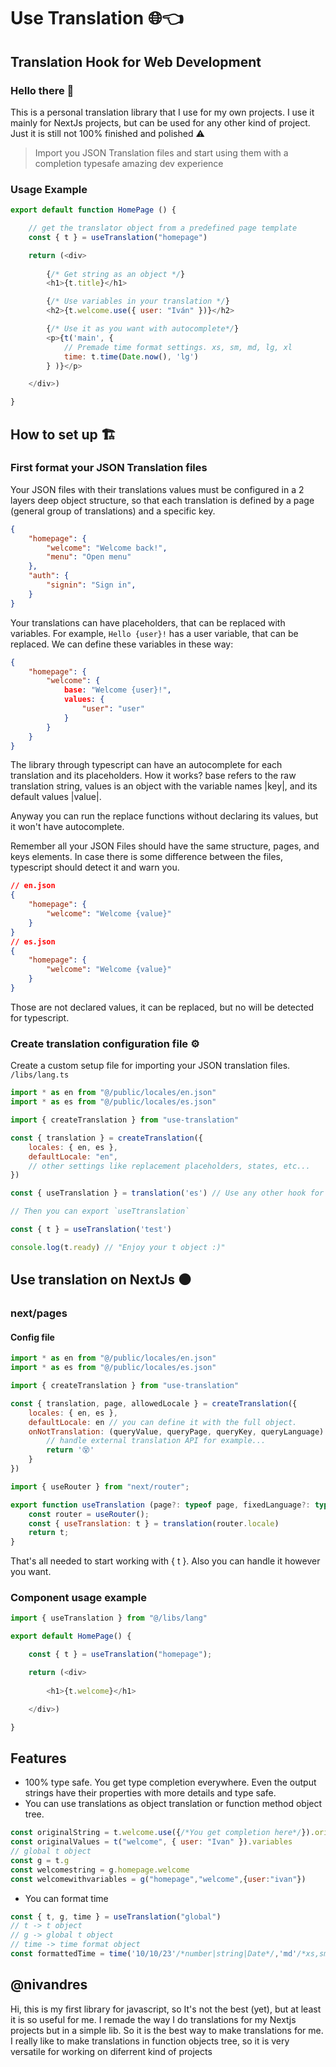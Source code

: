 # Use Translation 🌐👈

## Translation Hook for Web Development

### Hello there 👋

This is a personal translation library that I use for my own projects. I use it mainly for NextJs projects, but can be used for any other kind of project. Just it is still not 100% finished and polished ⚠️

> Import you JSON Translation files and start using them with a completion typesafe amazing dev experience

### Usage Example

```javascript
export default function HomePage () {

    // get the translator object from a predefined page template
    const { t } = useTranslation("homepage")

    return (<div>
    
        {/* Get string as an object */}
        <h1>{t.title}</h1>

        {/* Use variables in your translation */}
        <h2>{t.welcome.use({ user: "Iván" })}</h2>

        {/* Use it as you want with autocomplete*/}
        <p>{t('main', {
            // Premade time format settings. xs, sm, md, lg, xl
            time: t.time(Date.now(), 'lg')
        } )}</p>

    </div>)

}
```

## How to set up 🏗️

### First format your JSON Translation files

Your JSON files with their translations values must be configured in a 2 layers deep object structure, so that each translation is defined by a page (general group of translations) and a specific key.

```JSON
{
    "homepage": {
        "welcome": "Welcome back!",
        "menu": "Open menu"
    },
    "auth": {
        "signin": "Sign in",
    }
}
```

Your translations can have placeholders, that can be replaced with variables. For example, `Hello {user}!` has a user variable, that can be replaced.
We can define these variables in these way:

```JSON
{
    "homepage": {
        "welcome": {
            base: "Welcome {user}!",
            values: {
                "user": "user"
            }
        }
    }
}
```

The library through typescript can have an autocomplete for each translation and its placeholders. How it works? base refers to the raw translation string, values is an object with the variable names |key|, and its default values |value|.

Anyway you can run the replace functions without declaring its values, but it won't have autocomplete.

Remember all your JSON Files should have the same structure, pages, and keys elements. In case there is some difference between the files, typescript should detect it and warn you.

```JSON
// en.json
{
    "homepage": {
        "welcome": "Welcome {value}"
    }
}
// es.json
{
    "homepage": {
        "welcome": "Welcome {value}"
    }
}
```

Those are not declared values, it can be replaced, but no will be detected for typescript.

### Create translation configuration file ⚙️

Create a custom setup file for importing your JSON translation files. `/libs/lang.ts`

```javascript
import * as en from "@/public/locales/en.json"
import * as es from "@/public/locales/es.json"

import { createTranslation } from "use-translation"

const { translation } = createTranslation({
    locales: { en, es },
    defaultLocale: "en",
    // other settings like replacement placeholders, states, etc...
})

const { useTranslation } = translation('es') // Use any other hook for fix the query language

// Then you can export `useTtranslation`

const { t } = useTranslation('test')

console.log(t.ready) // "Enjoy your t object :)"

```

## Use translation on NextJs ⚫

### next/pages

#### Config file

```javascript
import * as en from "@/public/locales/en.json"
import * as es from "@/public/locales/es.json"

import { createTranslation } from "use-translation"

const { translation, page, allowedLocale } = createTranslation({
    locales: { en, es },
    defaultLocale: en // you can define it with the full object.
    onNotTranslation: (queryValue, queryPage, queryKey, queryLanguage) => {
        // handle external translation API for example...
        return '😵'
    }
})

import { useRouter } from "next/router";

export function useTranslation (page?: typeof page, fixedLanguage?: typeof allowedLocale) {
    const router = useRouter();
    const { useTranslation: t } = translation(router.locale)
    return t;
}
```

That's all needed to start working with { t }. Also you can handle it however you want.

### Component usage example

```javascript
import { useTranslation } from "@/libs/lang"

export default HomePage() {

    const { t } = useTranslation("homepage");

    return (<div>
    
        <h1>{t.welcome}</h1>

    </div>)

}

```

## Features

- 100% type safe. You get type completion everywhere. Even the output strings have their properties with more details and type safe.
- You can use translations as object translation or function method object tree.

```javascript
const originalString = t.welcome.use({/*You get completion here*/}).original.base // original string
const originalValues = t("welcome", { user: "Ivan" }).variables
// global t object
const g = t.g
const welcomestring = g.homepage.welcome
const welcomewithvariables = g("homepage","welcome",{user:"ivan"})
```

- You can format time

```javascript
const { t, g, time } = useTranslation("global")
// t -> t object
// g -> global t object
// time -> time format object
const formattedTime = time('10/10/23'/*number|string|Date*/,'md'/*xs,sm,md,lg,xl*/, undefined/*prefferedLocale*/) // Also all translation function objects have a parameter for fixing a preffered locale translation
```

## @nivandres

Hi, this is my first library for javascript, so It's not the best (yet), but at least it is so useful for me. I remade the way I do translations for my Nextjs projects but in a simple lib. So it is the best way to make translations for me. I really like to make translations in function objects tree, so it is very versatile for working on diferrent kind of projects
